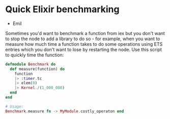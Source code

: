 Quick Elixir benchmarking
=========================

- Emil

Sometimes you'd want to benchmark a function from iex but you don't want to
stop the node to add a library to do so - for example, when you want to
measure how much time a function takes to do some operations using ETS entries
which you don't want to lose by restarting the node. Use this script to quickly
time the function:

```elixir
defmodule Benchmark do
  def measure(function) do
    function
    |> :timer.tc
    |> elem(0)
    |> Kernel./(1_000_000)
  end
end

# Usage:
Benchmark.measure fn -> MyModule.costly_operaton end
```
